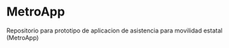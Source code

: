 # MetroApp
Repositorio para prototipo de aplicacion de asistencia para movilidad estatal (MetroApp)
